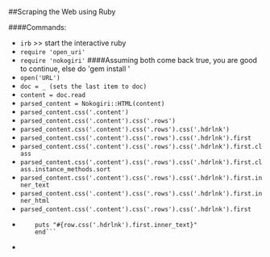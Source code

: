 ##Scraping the Web using Ruby

####Commands:
+ ```irb``` >> start the interactive ruby
+ ```require 'open_uri'```
+ ```require 'nokogiri'```
####Assuming both come back true, you are good to continue, else do 'gem install <gem name>'
+ ```open('URL')```
+ ```doc = _ (sets the last item to doc)```
+ ```content = doc.read```
+ ```parsed_content = Nokogiri::HTML(content)```
+ ```parsed_content.css('.content')```
+ ```parsed_content.css('.content').css('.rows')```
+ ```parsed_content.css('.content').css('.rows').css('.hdrlnk')```
+ ```parsed_content.css('.content').css('.rows').css('.hdrlnk').first```
+ ```parsed_content.css('.content').css('.rows').css('.hdrlnk').first.class  ```
+ ```parsed_content.css('.content').css('.rows').css('.hdrlnk').first.class.instance_methods.sort```
+ ```parsed_content.css('.content').css('.rows').css('.hdrlnk').first.inner_text```
+ ```parsed_content.css('.content').css('.rows').css('.hdrlnk').first.inner_html```
+ ```parsed_content.css('.content').css('.rows').css('.hdrlnk').first```
+ ```parsed_content.css('.content').css('.rows').each do |row|
      puts "#{row.css('.hdrlnk').first.inner_text}"
      end```

+
